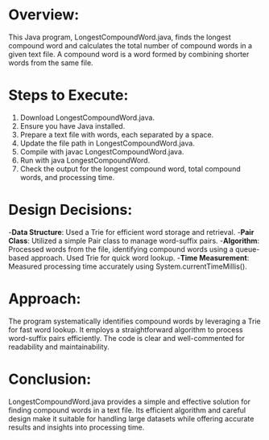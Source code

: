 # Overview:

This Java program, LongestCompoundWord.java, finds the longest compound word and calculates the total number of compound words in a given text file. A compound word is a word formed by combining shorter words from the same file.

# Steps to Execute:

1. Download LongestCompoundWord.java.
2. Ensure you have Java installed.
3. Prepare a text file with words, each separated by a space.
4. Update the file path in LongestCompoundWord.java.
5. Compile with javac LongestCompoundWord.java.
6. Run with java LongestCompoundWord.
7. Check the output for the longest compound word, total compound words, and processing time.

# Design Decisions:

-**Data Structure**: 
Used a Trie for efficient word storage and retrieval.
-**Pair Class**: 
Utilized a simple Pair class to manage word-suffix pairs.
-**Algorithm**: 
Processed words from the file, identifying compound words using a queue-based approach. Used Trie for quick word lookup.
-**Time Measurement**: 
Measured processing time accurately using System.currentTimeMillis().

# Approach:

The program systematically identifies compound words by leveraging a Trie for fast word lookup. It employs a straightforward algorithm to process word-suffix pairs efficiently. The code is clear and well-commented for readability and maintainability.

# Conclusion:

LongestCompoundWord.java provides a simple and effective solution for finding compound words in a text file. Its efficient algorithm and careful design make it suitable for handling large datasets while offering accurate results and insights into processing time.
